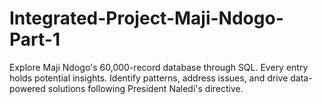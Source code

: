 # Integrated-Project-Maji-Ndogo-Part-1
Explore Maji Ndogo's 60,000-record database through SQL. Every entry holds potential insights. Identify patterns, address issues, and drive data-powered solutions following President Naledi's directive.
